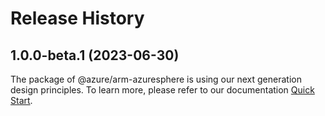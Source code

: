 # Release History
    
## 1.0.0-beta.1 (2023-06-30)

The package of @azure/arm-azuresphere is using our next generation design principles. To learn more, please refer to our documentation [Quick Start](https://aka.ms/js-track2-quickstart).
